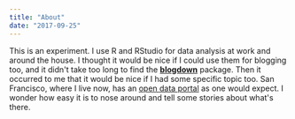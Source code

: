 ```yaml
---
title: "About"
date: "2017-09-25"
---
```


This is an experiment. I use R and RStudio for data analysis at work and around the house. I thought it would be nice if I could use them for blogging too, and it didn't take too long to find the [**blogdown**](https://github.com/rstudio/blogdown) package. Then it occurred to me that it would be nice if I had some specific topic too. San Francisco, where I live now, has an [open data portal](https://datasf.org/) as one would expect. I wonder how easy it is to nose around and tell some stories about what's there.
